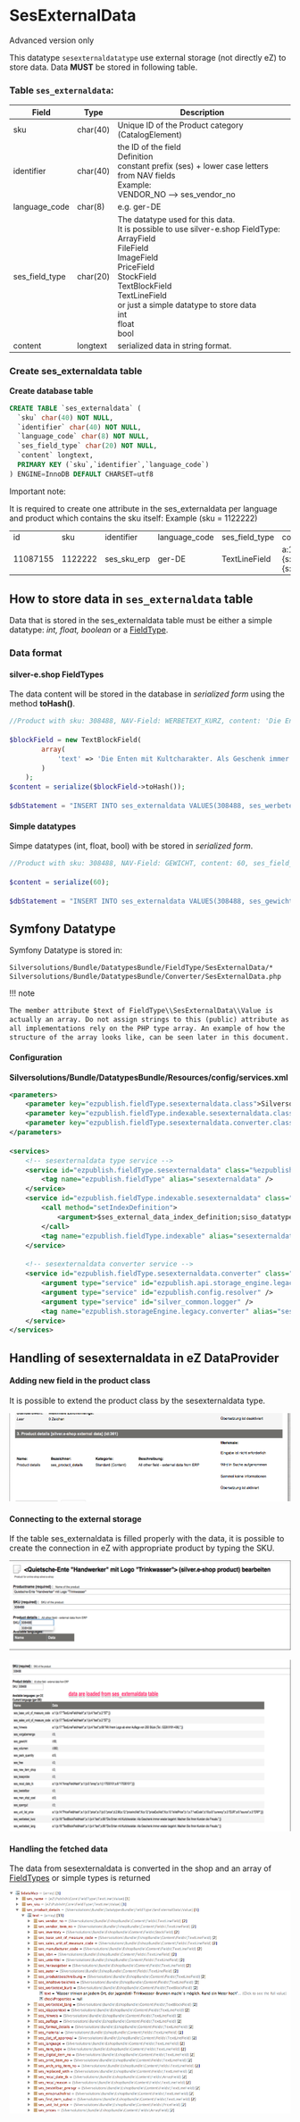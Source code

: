 # SesExternalData

Advanced version only

This datatype `sesexternaldatatype` use external storage (not directly eZ) to store data. Data **MUST** be stored in following table.

### Table `ses_externaldata`:

|Field|Type|Description|
|--- |--- |--- |
|sku|char(40)|Unique ID of the Product category (CatalogElement)|
|identifier|char(40)|the ID of the field</br>Definition</br>constant prefix (ses) + lower case letters from NAV fields</br>Example:</br>VENDOR_NO  --> ses_vendor_no|
|language_code|char(8)|e.g. ger-DE|
|ses_field_type|char(20)|The datatype used for this data.</br>It is possible to use silver-e.shop FieldType:</br>ArrayField</br>FileField</br>ImageField</br>PriceField</br>StockField</br>TextBlockField</br>TextLineField</br>or just a simple datatype to store data</br>int</br>float</br>bool|
|content|longtext|serialized data in string format.|

### Create ses_externaldata table

**Create database table**

``` sql
CREATE TABLE `ses_externaldata` (
  `sku` char(40) NOT NULL,
  `identifier` char(40) NOT NULL,
  `language_code` char(8) NOT NULL,
  `ses_field_type` char(20) NOT NULL,
  `content` longtext,
  PRIMARY KEY (`sku`,`identifier`,`language_code`)
) ENGINE=InnoDB DEFAULT CHARSET=utf8
```

Important note:

It is required to create one attribute in the ses_externaldata per language and product which contains the sku itself:
Example (sku = 1122222)

|||||||
|---|---|---|---|---|---|
| id       | sku      | identifier  | language_code | ses_field_type | content                                                         |
| 11087155 | 1122222  | ses_sku_erp | ger-DE        | TextLineField  | a:1:{s:17:"TextLineFieldHash";a:1:{s:4:"text";s:7:"1122222";}}  |

## How to store data in `ses_externaldata` table

Data that is stored in the ses\_externaldata table must be either a simple datatype: *int, float, boolean* or a [FieldType](Fields-for-ecommerce-data_23560470.html).

### Data format

#### silver-e.shop FieldTypes

The data content will be stored in the database in *serialized form* using the method **toHash()**.

``` php
//Product with sku: 308488, NAV-Field: WERBETEXT_KURZ, content: 'Die Enten mit Kultcharakter. Als Geschenk immer wieder begehrt. Machen Sie Ihren Kunden die Freude.', ses_field_type: TextBlockField
 
$blockField = new TextBlockField(
        array(
            'text' => 'Die Enten mit Kultcharakter. Als Geschenk immer wieder begehrt. Machen Sie Ihren Kunden die Freude.',
        )
    );
$content = serialize($blockField->toHash());
 
$dbStatement = "INSERT INTO ses_externaldata VALUES(308488, ses_werbetext_kurz, ger-DE, TextBlockField, $content)";
```

#### Simple datatypes

Simpe datatypes (int, float, bool) with be stored in *serialized form*.

``` php
//Product with sku: 308488, NAV-Field: GEWICHT, content: 60, ses_field_type: int
 
$content = serialize(60);
 
$dbStatement = "INSERT INTO ses_externaldata VALUES(308488, ses_gewicht, ger-DE, int, $content)";
```

## Symfony Datatype

Symfony Datatype is stored in:

```
Silversolutions/Bundle/DatatypesBundle/FieldType/SesExternalData/*
Silversolutions/Bundle/DatatypesBundle/Converter/SesExternalData.php
```

!!! note

    The member attribute $text of FieldType\\SesExternalData\\Value is actually an array. Do not assign strings to this (public) attribute as all implementations rely on the PHP type array. An example of how the structure of the array looks like, can be seen later in this document.

#### Configuration

**Silversolutions/Bundle/DatatypesBundle/Resources/config/services.xml**

``` xml
<parameters>
    <parameter key="ezpublish.fieldType.sesexternaldata.class">Silversolutions\Bundle\DatatypesBundle\FieldType\SesExternalData\Type</parameter>
    <parameter key="ezpublish.fieldType.indexable.sesexternaldata.class">Silversolutions\Bundle\DatatypesBundle\FieldType\SesExternalData\SearchField</parameter>
    <parameter key="ezpublish.fieldType.sesexternaldata.converter.class">Silversolutions\Bundle\DatatypesBundle\Converter\SesExternalData</parameter>  
</parameters>
 
<services>     
    <!-- sesexternaldata type service -->
    <service id="ezpublish.fieldType.sesexternaldata" class="%ezpublish.fieldType.sesexternaldata.class%" parent="ezpublish.fieldType">
        <tag name="ezpublish.fieldType" alias="sesexternaldata" />
    </service>
    <service id="ezpublish.fieldType.indexable.sesexternaldata" class="%ezpublish.fieldType.indexable.sesexternaldata.class%">
        <call method="setIndexDefinition">
            <argument>$ses_external_data_index_definition;siso_datatypes$</argument>
        </call>
        <tag name="ezpublish.fieldType.indexable" alias="sesexternaldata" />
    </service>
 
    <!-- sesexternaldata converter service -->
    <service id="ezpublish.fieldType.sesexternaldata.converter" class="%ezpublish.fieldType.sesexternaldata.converter.class%">
        <argument type="service" id="ezpublish.api.storage_engine.legacy.dbhandler" />
        <argument type="service" id="ezpublish.config.resolver" />
        <argument type="service" id="silver_common.logger" />
        <tag name="ezpublish.storageEngine.legacy.converter" alias="sesexternaldata"  />
    </service>
</services> 
```

## Handling of sesexternaldata in eZ DataProvider

#### Adding new field in the product class

It is possible to extend the product class by the sesexternaldata type.

![](../img/additional_ez_fieldtypes_3.png)

#### Connecting to the external storage

If the table ses\_externaldata is filled properly with the data, it is possible to create the connection in eZ with appropriate product by typing the SKU.

![](../img/additional_ez_fieldtypes_4.png)

![](../img/additional_ez_fieldtypes_5.png)

#### Handling the fetched data

The data from sesexternaldata is converted in the shop and an array of [FieldTypes](Fields-for-ecommerce-data_23560470.html) or simple types is returned

![](../img/additional_ez_fieldtypes_6.png)  
